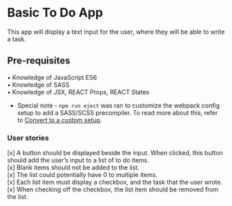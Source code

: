 # Basic To Do App
This app will display a text input for the user, where they will be able to write a task.

## Pre-requisites    
• Knowledge of JavaScript ES6    
• Knowledge of SASS    
• Knowledge of JSX, REACT Props, REACT States    

* Special note - `npm run eject` was ran to customize the webpack config setup to add a SASS/SCSS precompiler. To read more about this, refer to [Convert to a custom setup](https://github.com/facebook/create-react-app#converting-to-a-custom-setup).    
    
### User stories
[x] A button should be displayed beside the input. When clicked, this button should add the user’s input to a list of to do items.   
[x] Blank items should not be added to the list.     
[x] The list could potentially have 0 to multiple items.     
[x] Each list item must display a checkbox, and the task that the user wrote.    
[x] When checking off the checkbox, the list item should be removed from the list.    

